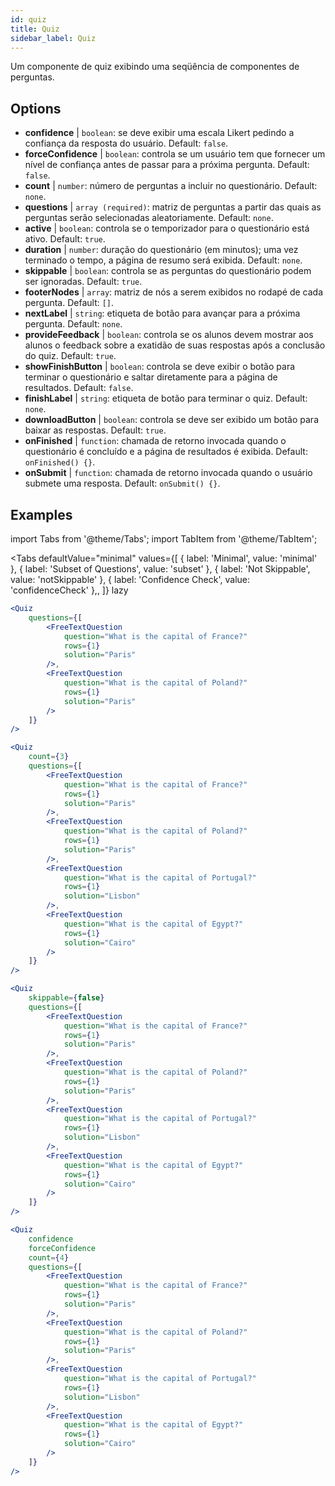 ```yaml
---
id: quiz 
title: Quiz
sidebar_label: Quiz
---
```


Um componente de quiz exibindo uma seqüência de componentes de perguntas.

## Options

* __confidence__ | `boolean`: se deve exibir uma escala Likert pedindo a confiança da resposta do usuário. Default: `false`.
* __forceConfidence__ | `boolean`: controla se um usuário tem que fornecer um nível de confiança antes de passar para a próxima pergunta. Default: `false`.
* __count__ | `number`: número de perguntas a incluir no questionário. Default: `none`.
* __questions__ | `array (required)`: matriz de perguntas a partir das quais as perguntas serão selecionadas aleatoriamente. Default: `none`.
* __active__ | `boolean`: controla se o temporizador para o questionário está ativo. Default: `true`.
* __duration__ | `number`: duração do questionário (em minutos); uma vez terminado o tempo, a página de resumo será exibida. Default: `none`.
* __skippable__ | `boolean`: controla se as perguntas do questionário podem ser ignoradas. Default: `true`.
* __footerNodes__ | `array`: matriz de nós a serem exibidos no rodapé de cada pergunta. Default: `[]`.
* __nextLabel__ | `string`: etiqueta de botão para avançar para a próxima pergunta. Default: `none`.
* __provideFeedback__ | `boolean`: controla se os alunos devem mostrar aos alunos o feedback sobre a exatidão de suas respostas após a conclusão do quiz. Default: `true`.
* __showFinishButton__ | `boolean`: controla se deve exibir o botão para terminar o questionário e saltar diretamente para a página de resultados. Default: `false`.
* __finishLabel__ | `string`: etiqueta de botão para terminar o quiz. Default: `none`.
* __downloadButton__ | `boolean`: controla se deve ser exibido um botão para baixar as respostas. Default: `true`.
* __onFinished__ | `function`: chamada de retorno invocada quando o questionário é concluído e a página de resultados é exibida. Default: `onFinished() {}`.
* __onSubmit__ | `function`: chamada de retorno invocada quando o usuário submete uma resposta. Default: `onSubmit() {}`.


## Examples

import Tabs from '@theme/Tabs';
import TabItem from '@theme/TabItem';

<Tabs
    defaultValue="minimal"
    values={[
        { label: 'Minimal', value: 'minimal' },
        { label: 'Subset of Questions', value: 'subset' },
        { label: 'Not Skippable', value: 'notSkippable' },
        { label: 'Confidence Check', value: 'confidenceCheck' },,
    ]}
    lazy
>

<TabItem value="minimal">

```jsx live
<Quiz
    questions={[
        <FreeTextQuestion 
            question="What is the capital of France?" 
            rows={1} 
            solution="Paris" 
        />,
        <FreeTextQuestion 
            question="What is the capital of Poland?" 
            rows={1} 
            solution="Paris" 
        />
    ]}
/>
```
</TabItem>

<TabItem value="subset">

```jsx live
<Quiz
    count={3}
    questions={[
        <FreeTextQuestion 
            question="What is the capital of France?" 
            rows={1} 
            solution="Paris" 
        />,
        <FreeTextQuestion 
            question="What is the capital of Poland?" 
            rows={1} 
            solution="Paris" 
        />,
        <FreeTextQuestion 
            question="What is the capital of Portugal?" 
            rows={1} 
            solution="Lisbon" 
        />,     
        <FreeTextQuestion 
            question="What is the capital of Egypt?" 
            rows={1} 
            solution="Cairo" 
        />
    ]}
/>
```
</TabItem>

<TabItem value="notSkippable" >

```jsx live
<Quiz
    skippable={false}
    questions={[
        <FreeTextQuestion 
            question="What is the capital of France?" 
            rows={1} 
            solution="Paris" 
        />,
        <FreeTextQuestion 
            question="What is the capital of Poland?" 
            rows={1} 
            solution="Paris" 
        />,
        <FreeTextQuestion 
            question="What is the capital of Portugal?" 
            rows={1} 
            solution="Lisbon" 
        />,     
        <FreeTextQuestion 
            question="What is the capital of Egypt?" 
            rows={1} 
            solution="Cairo" 
        />
    ]}
/>
```
</TabItem>

<TabItem value="confidenceCheck">

```jsx live
<Quiz
    confidence
    forceConfidence
    count={4}
    questions={[
        <FreeTextQuestion 
            question="What is the capital of France?" 
            rows={1} 
            solution="Paris" 
        />,
        <FreeTextQuestion 
            question="What is the capital of Poland?" 
            rows={1} 
            solution="Paris" 
        />,
        <FreeTextQuestion 
            question="What is the capital of Portugal?" 
            rows={1} 
            solution="Lisbon" 
        />,     
        <FreeTextQuestion 
            question="What is the capital of Egypt?" 
            rows={1} 
            solution="Cairo" 
        />
    ]}
/>
```
</TabItem>

</Tabs>
